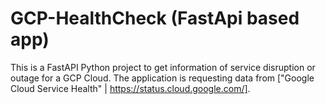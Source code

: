 # GCP-HealthCheck (FastApi based app)
This is a FastAPI Python project to get information of service disruption or outage for a GCP Cloud. The application is requesting data from ["Google Cloud Service Health" | https://status.cloud.google.com/].
